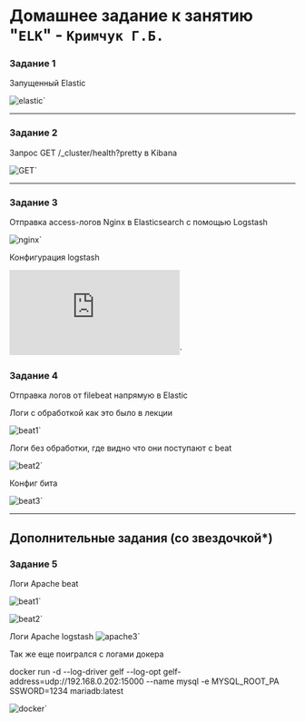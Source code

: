 # Домашнее задание к занятию "`ELK`" - `Кримчук Г.Б.`

### Задание 1

Запущенный Elastic

![elastic](https://github.com/George210890/11-03.md/blob/main/%D0%97%D0%B0%D0%B4%D0%B0%D0%BD%D0%B8%D0%B51.png)`

---

### Задание 2

Запрос GET /_cluster/health?pretty в Kibana

![GET](https://github.com/George210890/11-03.md/blob/main/%D0%97%D0%B0%D0%B4%D0%B0%D0%BD%D0%B8%D0%B52.png)`


---

### Задание 3

Отправка access-логов Nginx в Elasticsearch с помощью Logstash

![nginx](https://github.com/George210890/11-03.md/blob/main/logstashnginx.png)`

Конфигурация logstash

![logstash](https://github.com/George210890/11-03.md/blob/main/logstashnginx.conf)`

### Задание 4

Отправка логов от filebeat напрямую в Elastic

Логи с обработкой как это было в лекции

![beat1](https://github.com/George210890/11-03.md/blob/main/filebeatnginx.png)`

Логи без обработки, где видно что они поступают с beat

![beat2](https://github.com/George210890/11-03.md/blob/main/filebeattupe.png)`

Конфиг бита

![beat3](https://github.com/George210890/11-03.md/blob/main/filebitnginxconf.png)`

---
## Дополнительные задания (со звездочкой*)

### Задание 5

Логи Apache beat


![beat1](https://github.com/George210890/11-03.md/blob/main/apachebeat.png)`

![beat2](https://github.com/George210890/11-03.md/blob/main/apachebeat2.png)`

Логи Apache logstash
![apache3](https://github.com/George210890/11-03.md/blob/main/apache.png)`

Так же еще поигрался с логами докера

docker run -d --log-driver gelf --log-opt gelf-address=udp://192.168.0.202:15000 --name mysql -e MYSQL_ROOT_PA
SSWORD=1234 mariadb:latest


![docker](https://github.com/George210890/11-03.md/blob/main/docker.png)`
